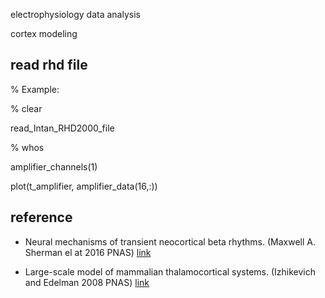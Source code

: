 electrophysiology data analysis 

cortex modeling

## read rhd file
 
% Example:

% clear

read_Intan_RHD2000_file

%  whos

amplifier_channels(1)

plot(t_amplifier, amplifier_data(16,:))
 


## reference

- Neural mechanisms of transient neocortical beta rhythms. (Maxwell A. Sherman el at 2016 PNAS) [link](https://www.pnas.org/content/113/33/E4885)
 
- Large-scale model of mammalian thalamocortical systems. (Izhikevich and Edelman 2008 PNAS)  [link](https://www.pnas.org/content/105/9/3593)
